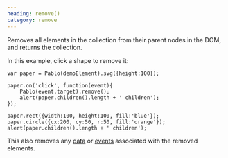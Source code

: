 ```yaml
--- 
heading: remove()
category: remove
---
```


Removes all elements in the collection from their parent nodes in the DOM, and returns the collection.

In this example, click a shape to remove it:

    var paper = Pablo(demoElement).svg({height:100});

    paper.on('click', function(event){
        Pablo(event.target).remove();
        alert(paper.children().length + ' children');
    });

    paper.rect({width:100, height:100, fill:'blue'});
    paper.circle({cx:200, cy:50, r:50, fill:'orange'});
    alert(paper.children().length + ' children');

This also removes any [data][data] or [events][events] associated with the removed elements.

[data]: /api/#data
[events]: /api/#events
